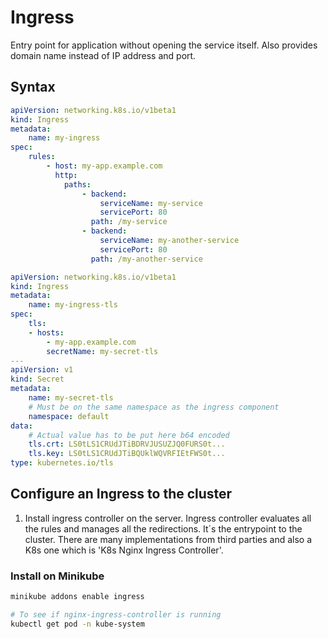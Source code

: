 # Ingress
Entry point for application without opening the service itself. Also provides domain name instead of IP address and port.


## Syntax
```yaml
apiVersion: networking.k8s.io/v1beta1
kind: Ingress
metadata:
    name: my-ingress
spec:
    rules:
        - host: my-app.example.com
          http: 
            paths:
                - backend:
                    serviceName: my-service
                    servicePort: 80
                  path: /my-service
                - backend: 
                    serviceName: my-another-service
                    servicePort: 80
                  path: /my-another-service
```

```yaml
apiVersion: networking.k8s.io/v1beta1
kind: Ingress
metadata:
    name: my-ingress-tls
spec:
    tls:
    - hosts:
        - my-app.example.com
        secretName: my-secret-tls
---
apiVersion: v1
kind: Secret
metadata:
    name: my-secret-tls
    # Must be on the same namespace as the ingress component
    namespace: default
data:
    # Actual value has to be put here b64 encoded
    tls.crt: LS0tLS1CRUdJTiBDRVJUSUZJQ0FURS0t...
    tls.key: LS0tLS1CRUdJTiBQUklWQVRFIEtFWS0t...
type: kubernetes.io/tls
```

## Configure an Ingress to the cluster
1. Install ingress controller on the server. Ingress controller evaluates all the rules and manages all the redirections. It´s the entrypoint to the cluster. There are many implementations from third parties and also a K8s one which is 'K8s Nginx Ingress Controller'. 

### Install on Minikube
```sh
minikube addons enable ingress

# To see if nginx-ingress-controller is running
kubectl get pod -n kube-system
```




